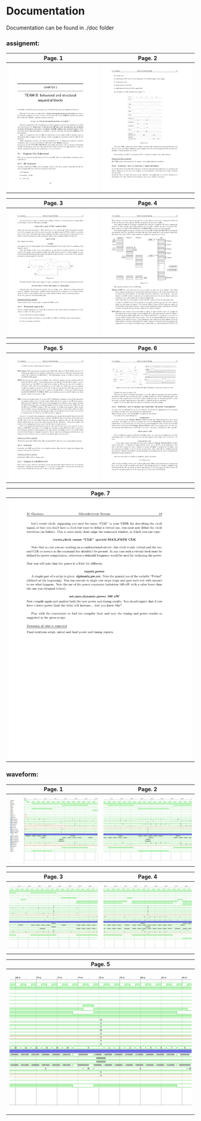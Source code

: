 # Documentation
Documentation can be found in ./doc folder

### assignemt:

| Page. 1 | Page. 2 |
|:---:|:---:|
| [![doc](https://github.com/DanCasterIt/Windowed-register-file/blob/master/images/assignemt-1.jpg)](https://github.com/DanCasterIt/Windowed-register-file/blob/master/doc/assignemt.pdf)  | [![doc](https://github.com/DanCasterIt/Windowed-register-file/blob/master/images/assignemt-2.jpg)](https://github.com/DanCasterIt/Windowed-register-file/blob/master/doc/assignemt.pdf) |

| Page. 3 | Page. 4 |
|:---:|:---:|
| [![doc](https://github.com/DanCasterIt/Windowed-register-file/blob/master/images/assignemt-3.jpg)](https://github.com/DanCasterIt/Windowed-register-file/blob/master/doc/assignemt.pdf)  | [![doc](https://github.com/DanCasterIt/Windowed-register-file/blob/master/images/assignemt-4.jpg)](https://github.com/DanCasterIt/Windowed-register-file/blob/master/doc/assignemt.pdf) |

| Page. 5 | Page. 6 |
|:---:|:---:|
| [![doc](https://github.com/DanCasterIt/Windowed-register-file/blob/master/images/assignemt-5.jpg)](https://github.com/DanCasterIt/Windowed-register-file/blob/master/doc/assignemt.pdf)  | [![doc](https://github.com/DanCasterIt/Windowed-register-file/blob/master/images/assignemt-6.jpg)](https://github.com/DanCasterIt/Windowed-register-file/blob/master/doc/assignemt.pdf) |

| Page. 7 |
|:---:|
| [![doc](https://github.com/DanCasterIt/Windowed-register-file/blob/master/images/assignemt-7.jpg)](https://github.com/DanCasterIt/Windowed-register-file/blob/master/doc/assignemt.pdf)  |

### waveform:

| Page. 1 | Page. 2 |
|:---:|:---:|
| [![waveform](https://github.com/DanCasterIt/Windowed-register-file/blob/master/images/waveform-1.jpg)](https://github.com/DanCasterIt/Windowed-register-file/blob/master/doc/waveform.pdf)  | [![waveform](https://github.com/DanCasterIt/Windowed-register-file/blob/master/images/waveform-2.jpg)](https://github.com/DanCasterIt/Windowed-register-file/blob/master/doc/waveform.pdf) |


| Page. 3 | Page. 4 |
|:---:|:---:|
| [![waveform](https://github.com/DanCasterIt/Windowed-register-file/blob/master/images/waveform-3.jpg)](https://github.com/DanCasterIt/Windowed-register-file/blob/master/doc/waveform.pdf)  | [![waveform](https://github.com/DanCasterIt/Windowed-register-file/blob/master/images/waveform-4.jpg)](https://github.com/DanCasterIt/Windowed-register-file/blob/master/doc/waveform.pdf) |


| Page. 5 |
|:---:|
| [![waveform](https://github.com/DanCasterIt/Windowed-register-file/blob/master/images/waveform-5.jpg)](https://github.com/DanCasterIt/Windowed-register-file/blob/master/doc/waveform.pdf)  |
